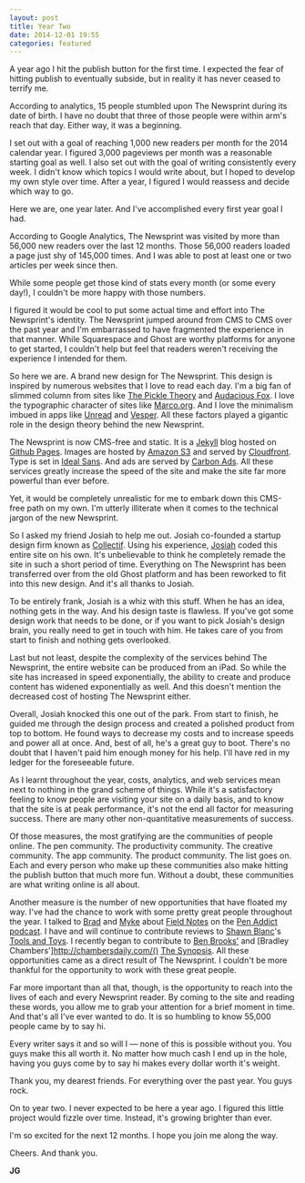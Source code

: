```yaml
---
layout: post
title: Year Two
date: 2014-12-01 19:55
categories: featured
---
```


A year ago I hit the publish button for the first time. I expected the fear of hitting publish to eventually subside, but in reality it has never ceased to terrify me.

According to analytics, 15 people stumbled upon The Newsprint during its date of birth. I have no doubt that three of those people were within arm's reach that day. Either way, it was a beginning.

I set out with a goal of reaching 1,000 new readers per month for the 2014 calendar year. I figured 3,000 pageviews per month was a reasonable starting goal as well. I also set out with the goal of writing consistently every week. I didn't know which topics I would write about, but I hoped to develop my own style over time. After a year, I figured I would reassess and decide which way to go.

Here we are, one year later. And I've accomplished every first year goal I had.

According to Google Analytics, The Newsprint was visited by more than 56,000 new readers over the last 12 months. Those 56,000 readers loaded a page just shy of 145,000 times. And I was able to post at least one or two articles per week since then.

While some people get those kind of stats every month (or some every day!), I couldn't be more happy with those numbers.

I figured it would be cool to put some actual time and effort into The Newsprint's identity. The Newsprint jumped around from CMS to CMS over the past year and I'm embarrassed to have fragmented the experience in that manner. While Squarespace and Ghost are worthy platforms for anyone to get started, I couldn't help but feel that readers weren't receiving the experience I intended for them. 

So here we are. A brand new design for The Newsprint. This design is inspired by numerous websites that I love to read each day. I'm a big fan of slimmed column from sites like [The Pickle Theory](http://pickletheory.com) and [Audacious Fox](http://audaciousfox.com). I love the typographic character of sites like [Marco.org](http://marco.org). And I love the minimalism imbued in apps like [Unread](https://itunes.apple.com/ca/app/unread-rss-news-reader/id911364254?mt=8&uo=4&at=1l3v5At) and [Vesper](https://itunes.apple.com/ca/app/vesper/id655895325?mt=8&uo=4&at=1l3v5At). All these factors played a gigantic role in the design theory behind the new Newsprint.

The Newsprint is now CMS-free and static. It is a [Jekyll](http://jekyllrb.com/) blog hosted on [Github Pages](https://pages.github.com/). Images are hosted by [Amazon S3](http://aws.amazon.com/s3/) and served by [Cloudfront](http://aws.amazon.com/cloudfront/). Type is set in [Ideal Sans](http://www.typography.com/fonts/ideal-sans/overview/). And ads are served by [Carbon Ads](http://carbonads.net/). All these services greatly increase the speed of the site and make the site far more powerful than ever before.

Yet, it would be completely unrealistic for me to embark down this CMS-free path on my own. I'm utterly illiterate when it comes to the technical jargon of the new Newsprint. 

So I asked my friend Josiah to help me out. Josiah co-founded a startup design firm known as [Collectif](http://collectif.co). Using his experience, [Josiah](http://jwie.be) coded this entire site on his own. It's unbelievable to think he completely remade the site in such a short period of time. Everything on The Newsprint has been transferred over from the old Ghost platform and has been reworked to fit into this new design. And it's all thanks to Josiah.

To be entirely frank, Josiah is a whiz with this stuff. When he has an idea, nothing gets in the way. And his design taste is flawless. If you've got some design work that needs to be done, or if you want to pick Josiah's design brain, you really need to get in touch with him. He takes care of you from start to finish and nothing gets overlooked.

Last but not least, despite the complexity of the services behind The Newsprint, the entire website can be produced from an iPad. So while the site has increased in speed exponentially, the ability to create and produce content has widened exponentially as well. And this doesn't mention the decreased cost of hosting The Newsprint either. 

Overall, Josiah knocked this one out of the park. From start to finish, he guided me through the design process and created a polished product from top to bottom. He found ways to decrease my costs and to increase speeds and power all at once. And, best of all, he's a great guy to boot. There's no doubt that I haven't paid him enough money for his help. I'll have red in my ledger for the foreseeable future.

As I learnt throughout the year, costs, analytics, and web services mean next to nothing in the grand scheme of things. While it's a satisfactory feeling to know people are visiting your site on a daily basis, and to know that the site is at peak performance, it's not the end all factor for measuring success. There are many other non-quantitative measurements of success.

Of those measures, the most gratifying are the communities of people online. The pen community. The productivity community. The creative community. The app community. The product community. The list goes on. Each and every person who make up these communities also make hitting the publish button that much more fun. Without a doubt, these communities are what writing online is all about.

Another measure is the number of new opportunities that have floated my way. I've had the chance to work with some pretty great people throughout the year. I talked to [Brad](http://penaddict.com) and [Myke](http://mykehurley.net) about [Field Notes](http://fieldnotesbrand.com) on the [Pen Addict podcast](http://www.relay.fm/penaddict/111). I have and will continue to contribute reviews to [Shawn Blanc](http://shawnblanc.net)'s [Tools and Toys](http://toolsandtoys.net). I recently began to contribute to [Ben Brooks'](http://brooksreview.net) and [Bradley Chambers']http://chambersdaily.com/() [The Synopsis](http://thesynopsis.co). All these opportunities came as a direct result of The Newsprint. I couldn't be more thankful for the opportunity to work with these great people.

Far more important than all that, though, is the opportunity to reach into the lives of each and every Newsprint reader. By coming to the site and reading these words, you allow me to grab your attention for a brief moment in time. And that's all I've ever wanted to do. It is so humbling to know 55,000 people came by to say hi. 

Every writer says it and so will I — none of this is possible without you. You guys make this all worth it. No matter how much cash I end up in the hole, having you guys come by to say hi makes every dollar worth it's weight.

Thank you, my dearest friends. For everything over the past year. You guys rock.

On to year two. I never expected to be here a year ago. I figured this little project would fizzle over time. Instead, it's growing brighter than ever. 

I'm so excited for the next 12 months. I hope you join me along the way.

Cheers. And thank you.

**JG**